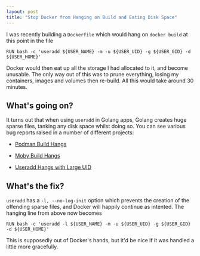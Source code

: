 ```yaml
---
layout: post
title: "Stop Docker from Hanging on Build and Eating Disk Space"
---
```


I was recently building a `Dockerfile` which would hang on `docker build` at
this point in the file
```
RUN bash -c 'useradd ${USER_NAME} -m -u ${USER_UID} -g ${USER_GID} -d ${USER_HOME}'
```
Docker would then eat up all the storage I had allocated to it, and become
unusable. The only way out of this was to prune everything, losing my
containers, images and volumes then re-build. All this would take around
30 minutes.

## What's going on?

It turns out that when using `useradd` in Golang apps, Golang creates huge
sparse files, tanking any disk space whilst doing so. You can see various bug
reports raised in a number of different projects:

* [Podman Build Hangs](https://github.com/containers/podman/issues/1808)

* [Moby Build Hangs](https://github.com/moby/moby/issues/5419)

* [Useradd Hangs with Large UID](https://forums.docker.com/t/run-adduser-seems-to-hang-with-large-uid/27371)

## What's the fix?

`useradd` has a `-l, --no-log-init` option which prevents the creation of the
offending sparse files, and Docker will happily continue as intented. The
hanging line from above now becomes
```
RUN bash -c 'useradd -l ${USER_NAME} -m -u ${USER_UID} -g ${USER_GID} -d ${USER_HOME}'
```
This is supposedly out of Docker's hands, but it'd be nice if it was handled
a little more gracefully.
